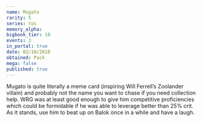 ```yaml
---
name: Mugato
rarity: 5
series: tos
memory_alpha:
bigbook_tier: 10
events: 3
in_portal: true
date: 02/10/2018
obtained: Pack
mega: false
published: true
---
```


Mugato is quite literally a meme card (inspiring Will Ferrell’s Zoolander villain) and probably not the name you want to chase if you need collection help. WRG was at least good enough to give him competitive proficiencies which could be formidable if he was able to leverage better than 25% crit. As it stands, use him to beat up on Balok once in a while and have a laugh.
